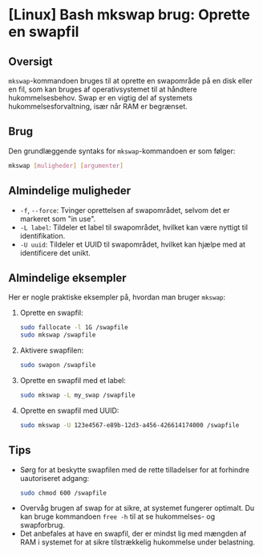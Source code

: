# [Linux] Bash mkswap brug: Oprette en swapfil

## Oversigt
`mkswap`-kommandoen bruges til at oprette en swapområde på en disk eller en fil, som kan bruges af operativsystemet til at håndtere hukommelsesbehov. Swap er en vigtig del af systemets hukommelsesforvaltning, især når RAM er begrænset.

## Brug
Den grundlæggende syntaks for `mkswap`-kommandoen er som følger:

```bash
mkswap [muligheder] [argumenter]
```

## Almindelige muligheder
- `-f`, `--force`: Tvinger oprettelsen af swapområdet, selvom det er markeret som "in use".
- `-L label`: Tildeler et label til swapområdet, hvilket kan være nyttigt til identifikation.
- `-U uuid`: Tildeler et UUID til swapområdet, hvilket kan hjælpe med at identificere det unikt.

## Almindelige eksempler
Her er nogle praktiske eksempler på, hvordan man bruger `mkswap`:

1. Oprette en swapfil:
   ```bash
   sudo fallocate -l 1G /swapfile
   sudo mkswap /swapfile
   ```

2. Aktivere swapfilen:
   ```bash
   sudo swapon /swapfile
   ```

3. Oprette en swapfil med et label:
   ```bash
   sudo mkswap -L my_swap /swapfile
   ```

4. Oprette en swapfil med UUID:
   ```bash
   sudo mkswap -U 123e4567-e89b-12d3-a456-426614174000 /swapfile
   ```

## Tips
- Sørg for at beskytte swapfilen med de rette tilladelser for at forhindre uautoriseret adgang:
  ```bash
  sudo chmod 600 /swapfile
  ```
- Overvåg brugen af swap for at sikre, at systemet fungerer optimalt. Du kan bruge kommandoen `free -h` til at se hukommelses- og swapforbrug.
- Det anbefales at have en swapfil, der er mindst lig med mængden af RAM i systemet for at sikre tilstrækkelig hukommelse under belastning.